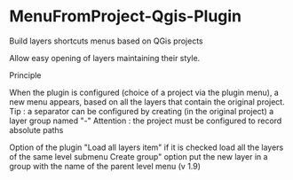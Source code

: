 MenuFromProject-Qgis-Plugin
===========================

Build layers shortcuts menus based on QGis projects

Allow easy opening of layers maintaining their style.

Principle

When the plugin is configured (choice of a project via the plugin menu), a new menu appears, based on all the layers that contain the original project.
Tip : a separator can be configured by creating (in the original project) a layer group named "-"
Attention : the project must be configured to record absolute paths

Option of the plugin "Load all layers item" if it is checked load all the layers of the same level submenu
Create group" option put the new layer in a group with the name of the parent level menu (v 1.9)
